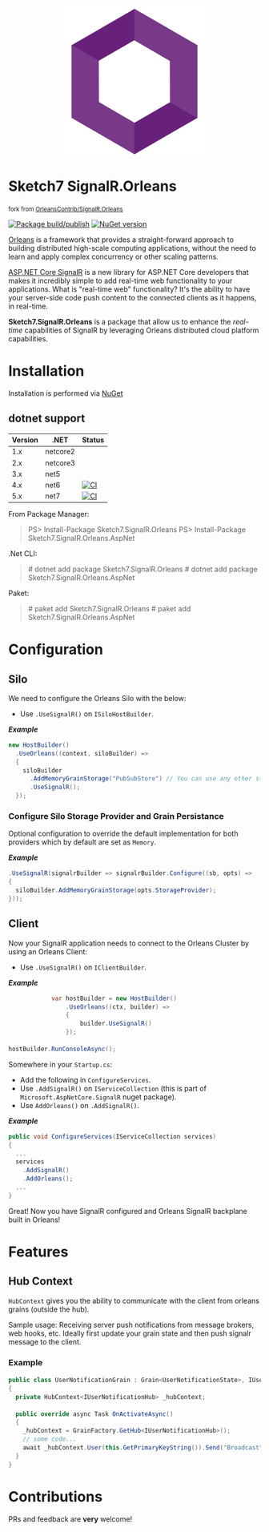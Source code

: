<p align="center">
  <img src="https://github.com/dotnet/orleans/blob/gh-pages/assets/logo.png" alt="SignalR.Orleans" width="300px"> 
  <h1>Sketch7 SignalR.Orleans</h1><small>fork from <a href="https://github.com/OrleansContrib/SignalR.Orleans">OrleansContrib/SignalR.Orleans</a></small>
</p>

[![Package build/publish](https://github.com/sketch7/SignalR.Orleans/actions/workflows/dotnet-publish.yml/badge.svg)](https://github.com/sketch7/SignalR.Orleans/actions/workflows/dotnet-publish.yml)
[![NuGet version](https://badge.fury.io/nu/Sketch7.SignalR.Orleans.svg)](https://badge.fury.io/nu/Sketch7.SignalR.Orleans)

[Orleans](https://github.com/dotnet/orleans) is a framework that provides a straight-forward approach to building distributed high-scale computing applications, without the need to learn and apply complex concurrency or other scaling patterns. 

[ASP.NET Core SignalR](https://github.com/aspnet/SignalR) is a new library for ASP.NET Core developers that makes it incredibly simple to add real-time web functionality to your applications. What is "real-time web" functionality? It's the ability to have your server-side code push content to the connected clients as it happens, in real-time.

**Sketch7.SignalR.Orleans** is a package that allow us to enhance the _real-time_ capabilities of SignalR by leveraging Orleans distributed cloud platform capabilities.


# Installation

Installation is performed via [NuGet](https://www.nuget.org/packages/Sketch7.SignalR.Orleans/)

## dotnet support

| Version | .NET     | Status                                                                                                                                                                                         |
| ------- | -------- | ---------------------------------------------------------------------------------------------------------------------------------------------------------------------------------------------- |
| 1.x     | netcore2 |                                                                                                                                                                                                |
| 2.x     | netcore3 |                                                                                                                                                                                                |
| 3.x     | net5     |                                                                                                                                                                                                |
| 4.x     | net6     | [![CI](https://github.com/sketch7/SignalR.Orleans/actions/workflows/dotnet-publish.yml/badge.svg?branch=4.x)](https://github.com/sketch7/SignalR.Orleans/actions/workflows/dotnet-publish.yml) |
| 5.x     | net7     | [![CI](https://github.com/sketch7/SignalR.Orleans/actions/workflows/dotnet-publish.yml/badge.svg?branch=5.x)](https://github.com/sketch7/SignalR.Orleans/actions/workflows/dotnet-publish.yml) |

From Package Manager:

> PS> Install-Package Sketch7.SignalR.Orleans
> PS> Install-Package Sketch7.SignalR.Orleans.AspNet

.Net CLI:

> \# dotnet add package Sketch7.SignalR.Orleans
> \# dotnet add package Sketch7.SignalR.Orleans.AspNet

Paket:

> \# paket add Sketch7.SignalR.Orleans
> \# paket add Sketch7.SignalR.Orleans.AspNet

# Configuration

## Silo
We need to configure the Orleans Silo with the below:
* Use `.UseSignalR()` on `ISiloHostBuilder`.

***Example***
```cs
new HostBuilder()
  .UseOrleans((context, siloBuilder) =>
  {
    siloBuilder
      .AddMemoryGrainStorage("PubSubStore") // You can use any other storage provider as long as you have one registered as "PubSubStore".
      .UseSignalR();
  });
```

### Configure Silo Storage Provider and Grain Persistance
Optional configuration to override the default implementation for both providers which by default are set as `Memory`.

***Example***
```cs
.UseSignalR(signalrBuilder => signalrBuilder.Configure((sb, opts) =>
{
  siloBuilder.AddMemoryGrainStorage(opts.StorageProvider);
}));
```

## Client
Now your SignalR application needs to connect to the Orleans Cluster by using an Orleans Client:
* Use `.UseSignalR()` on `IClientBuilder`.

***Example***
```cs
			var hostBuilder = new HostBuilder()
				.UseOrleans((ctx, builder) =>
				{
					builder.UseSignalR()
				});

hostBuilder.RunConsoleAsync();
```

Somewhere in your `Startup.cs`:
* Add the following in `ConfigureServices`.
* Use `.AddSignalR()` on `IServiceCollection` (this is part of `Microsoft.AspNetCore.SignalR` nuget package).
* Use `AddOrleans()` on `.AddSignalR()`.

***Example***
```cs
public void ConfigureServices(IServiceCollection services)
{
  ...
  services
    .AddSignalR()
    .AddOrleans();
  ...
}
```
Great! Now you have SignalR configured and Orleans SignalR backplane built in Orleans!

# Features
## Hub Context
`HubContext` gives you the ability to communicate with the client from orleans grains (outside the hub).

Sample usage: Receiving server push notifications from message brokers, web hooks, etc. Ideally first update your grain state and then push signalr message to the client.

### Example
```cs
public class UserNotificationGrain : Grain<UserNotificationState>, IUserNotificationGrain
{
  private HubContext<IUserNotificationHub> _hubContext;

  public override async Task OnActivateAsync()
  {
    _hubContext = GrainFactory.GetHub<IUserNotificationHub>();
    // some code...
    await _hubContext.User(this.GetPrimaryKeyString()).Send("Broadcast", State.UserNotification);
  }
}
```

# Contributions
PRs and feedback are **very** welcome!